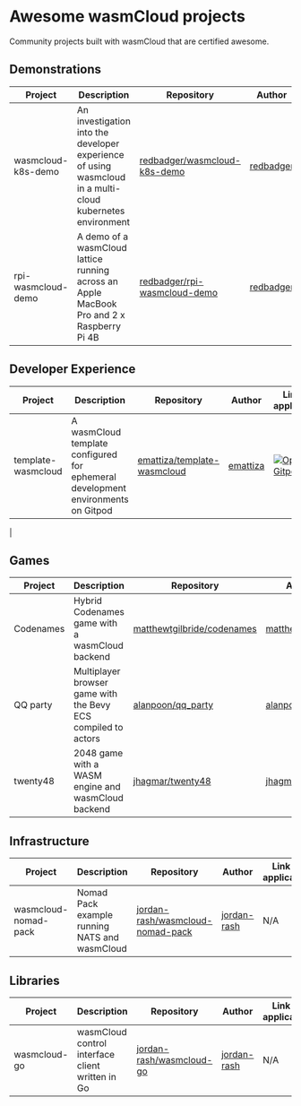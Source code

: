 # Awesome wasmCloud projects

Community projects built with wasmCloud that are certified awesome. 

## Demonstrations

| Project | Description | Repository | Author | Link (if applicable) | 
|---|---|---|---|---|
| wasmcloud-k8s-demo | An investigation into the developer experience of using wasmcloud in a multi-cloud kubernetes environment | [redbadger/wasmcloud-k8s-demo](https://github.com/redbadger/wasmcloud-k8s-demo) | [redbadger](https://github.com/redbadger) | https://www.youtube.com/watch?v=krbx09oJ2Q8 |
| rpi-wasmcloud-demo | A demo of a wasmCloud lattice running across an Apple MacBook Pro and 2 x Raspberry Pi 4B | [redbadger/rpi-wasmcloud-demo](https://github.com/redbadger/rpi-wasmcloud-demo) | [redbadger](https://github.com/redbadger) | N/A |

## Developer Experience
| Project | Description | Repository | Author | Link (if applicable) | 
|---|---|---|---|---|
| template-wasmcloud | A wasmCloud template configured for ephemeral development environments on Gitpod | [emattiza/template-wasmcloud](https://github.com/emattiza/template-wasmcloud) | [emattiza](https://github.com/emattiza) | [![Open in Gitpod](https://gitpod.io/button/open-in-gitpod.svg)](https://gitpod.io/#https://github.com/emattiza/template-wasmcloud)
 |

## Games
| Project | Description | Repository | Author | Link (if applicable) | 
|---|---|---|---|---|
| Codenames | Hybrid Codenames game with a wasmCloud backend | [matthewtgilbride/codenames](https://github.com/matthewtgilbride/codenames/tree/main/service/wasm) | [matthewtgilbride](https://github.com/matthewtgilbride) | https://codenames.mattgilbride.com/ |
| QQ party | Multiplayer browser game with the Bevy ECS compiled to actors | [alanpoon/qq_party](https://github.com/alanpoon/qq_party) | [alanpoon](https://github.com/alanpoon) | N/A |
| twenty48 | 2048 game with a WASM engine and wasmCloud backend | [jhagmar/twenty48](https://github.com/jhagmar/twenty48) | [jhagmar](https://github.com/jhagmar) | https://twenty48.aztex.eu/ |

## Infrastructure
| Project | Description | Repository | Author | Link (if applicable) | 
|---|---|---|---|---|
| wasmcloud-nomad-pack | Nomad Pack example running NATS and wasmCloud | [jordan-rash/wasmcloud-nomad-pack](https://github.com/jordan-rash/wasmcloud-nomad-pack) | [jordan-rash](https://github.com/jordan-rash) | N/A |

## Libraries
| Project | Description | Repository | Author | Link (if applicable) | 
|---|---|---|---|---|
| wasmcloud-go | wasmCloud control interface client written in Go | [jordan-rash/wasmcloud-go](https://github.com/jordan-rash/wasmcloud-go) | [jordan-rash](https://github.com/jordan-rash) | N/A |


